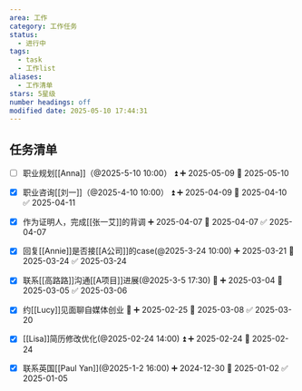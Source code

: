 ```yaml
---
area: 工作
category: 工作任务
status:
  - 进行中
tags:
  - task
  - 工作list
aliases:
  - 工作清单
stars: 5星级
number headings: off
modified date: 2025-05-10 17:44:31
---
```


## 任务清单
- [ ] 职业规划[[Anna]]（@2025-5-10 10:00） ⏫ ➕ 2025-05-09 📅 2025-05-10
- [x] 职业咨询[[刘一]]（@2025-4-10 10:00） ⏫ ➕ 2025-04-09 📅 2025-04-10 ✅ 2025-04-11
- [x] 作为证明人，完成[[张一艾]]的背调 ➕ 2025-04-07 📅 2025-04-07 ✅ 2025-04-07
- [x] 回复[[Annie]]是否接[[A公司]]的case(@2025-3-24 10:00) ➕ 2025-03-21 📅 2025-03-24 ✅ 2025-03-24
- [x] 联系[[高路路]]沟通[[A项目]]进展(@2025-3-5 17:30) 🔼 ➕ 2025-03-04 📅 2025-03-05 ✅ 2025-03-06
- [x] 约[[Lucy]]见面聊自媒体创业 🔼 ➕ 2025-02-25 📅 2025-03-08 ✅ 2025-03-20
- [x] [[Lisa]]简历修改优化(@2025-02-24 14:00) ⏫ ➕ 2025-02-24 📅 2025-02-24
- [x] 联系英国[[Paul Yan]](@2025-1-2 16:00) ➕ 2024-12-30 📅 2025-01-02 ✅ 2025-01-05


